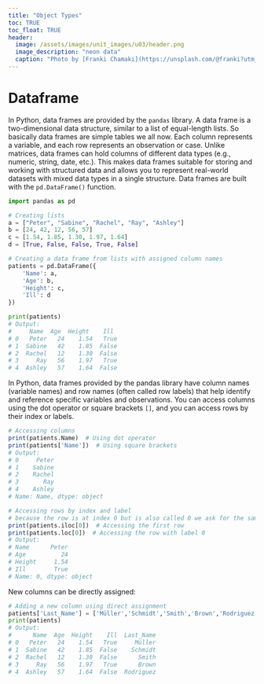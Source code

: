 ```yaml
---
title: "Object Types"
toc: TRUE
toc_float: TRUE
header:
  image: /assets/images/unit_images/u03/header.png
  image_description: "neon data"
  caption: "Photo by [Franki Chamaki](https://unsplash.com/@franki?utm_source=unsplash&amp;utm_medium=referral&amp;utm_content=creditCopyText) [from unsplash](https://unsplash.com/s/photos/data?utm_source=unsplash&amp;utm_medium=referral&amp;utm_content=creditCopyText)"
---
```


<!--more-->

# Dataframe
In Python, data frames are provided by the `pandas` library. A data frame is a two-dimensional data structure, similar to a list of equal-length lists. So basically data frames are simple tables we all now.  Each column represents a variable, and each row represents an observation or case. Unlike matrices, data frames can hold columns of different data types (e.g., numeric, string, date, etc.). This makes data frames suitable for storing and working with structured data and allows you to represent real-world datasets with mixed data types in a single structure. Data frames are built with the `pd.DataFrame()` function.

```python
import pandas as pd

# Creating lists
a = ["Peter", "Sabine", "Rachel", "Ray", "Ashley"]
b = [24, 42, 12, 56, 57]
c = [1.54, 1.85, 1.30, 1.97, 1.64]
d = [True, False, False, True, False]

# Creating a data frame from lists with assigned column names
patients = pd.DataFrame({
    'Name': a,
    'Age': b,
    'Height': c,
    'Ill': d
})

print(patients)
# Output:
#     Name  Age  Height    Ill
# 0   Peter   24    1.54   True
# 1  Sabine   42    1.85  False
# 2  Rachel   12    1.30  False
# 3     Ray   56    1.97   True
# 4  Ashley   57    1.64  False
```
In Python, data frames provided by the pandas library have column names (variable names) and row names (often called row labels) that help identify and reference specific variables and observations. You can access columns using the dot operator or square brackets `[]`, and you can access rows by their index or labels.

```r
# Accessing columns
print(patients.Name)  # Using dot operator
print(patients['Name'])  # Using square brackets
# Output:
# 0     Peter
# 1    Sabine
# 2    Rachel
# 3       Ray
# 4    Ashley
# Name: Name, dtype: object

# Accessing rows by index and label
# because the row is at index 0 but is also called 0 we ask for the same
print(patients.iloc[0])  # Accessing the first row
print(patients.loc[0])  # Accessing the row with label 0
# Output:
# Name      Peter
# Age          24
# Height     1.54
# Ill        True
# Name: 0, dtype: object

```

New columns can be directly assigned:
```python
# Adding a new column using direct assignment
patients['Last_Name'] = ['Müller','Schmidt','Smith','Brown','Rodriguez']
print(patients)
# Output:
#      Name  Age  Height    Ill  Last_Name
# 0   Peter   24    1.54   True     Müller
# 1  Sabine   42    1.85  False    Schmidt
# 2  Rachel   12    1.30  False      Smith
# 3     Ray   56    1.97   True      Brown
# 4  Ashley   57    1.64  False  Rodriguez
```